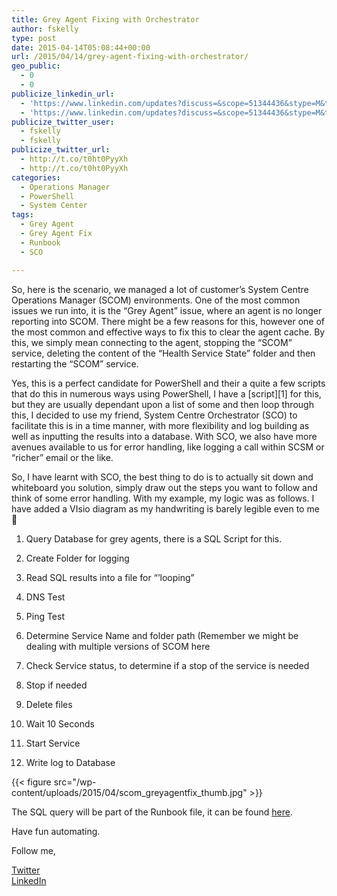 ```yaml
---
title: Grey Agent Fixing with Orchestrator
author: fskelly
type: post
date: 2015-04-14T05:08:44+00:00
url: /2015/04/14/grey-agent-fixing-with-orchestrator/
geo_public:
  - 0
  - 0
publicize_linkedin_url:
  - 'https://www.linkedin.com/updates?discuss=&scope=51344436&stype=M&topic=5993610494395641856&type=U&a=dY4B'
  - 'https://www.linkedin.com/updates?discuss=&scope=51344436&stype=M&topic=5993610494395641856&type=U&a=dY4B'
publicize_twitter_user:
  - fskelly
  - fskelly
publicize_twitter_url:
  - http://t.co/t0ht0PyyXh
  - http://t.co/t0ht0PyyXh
categories:
  - Operations Manager
  - PowerShell
  - System Center
tags:
  - Grey Agent
  - Grey Agent Fix
  - Runbook
  - SCO

---
```

So, here is the scenario, we managed a lot of customer’s System Centre Operations Manager (SCOM) environments. One of the most common issues we run into, it is the “Grey Agent” issue, where an agent is no longer reporting into SCOM. There might be a few reasons for this, however one of the most common and effective ways to fix this to clear the agent cache. By this, we simply mean connecting to the agent, stopping the “SCOM” service, deleting the content of the “Health Service State” folder and then restarting the “SCOM” service.

<!-- TODO Fix script URL Link -->
Yes, this is a perfect candidate for PowerShell and their a quite a few scripts that do this in numerous ways using PowerShell, I have a [script][1] for this, but they are usually dependant upon a list of some and then loop through this, I decided to use my friend, System Centre Orchestrator (SCO) to facilitate this is in a time manner, with more flexibility and log building as well as inputting the results into a database. With SCO, we also have more avenues available to us for error handling, like logging a call within SCSM or “richer” email or the like.

So, I have learnt with SCO, the best thing to do is to actually sit down and whiteboard you solution, simply draw out the steps you want to follow and think of some error handling. With my example, my logic was as follows. I have added a VIsio diagram as my handwriting is barely legible even to me 🙂

1. Query Database for grey agents, there is a SQL Script for this.

2. Create Folder for logging

3. Read SQL results into a file for “’looping”

4. DNS Test

5. Ping Test

6. Determine Service Name and folder path (Remember we might be dealing with multiple versions of SCOM here

7. Check Service status, to determine if a stop of the service is needed

8. Stop if needed

9. Delete files

10. Wait 10 Seconds

11. Start Service

12. Write log to Database

{{< figure src="/wp-content/uploads/2015/04/scom_greyagentfix_thumb.jpg" >}}

<!-- TODO Fix Runbook URL Link -->
The SQL query will be part of the Runbook file, it can be found [here](/externalFiles/2015/04/14/scom_greyagentfix.ois_export).

Have fun automating.

Follow me,

[Twitter](https://www.twitter.com/fskelly)  
[LinkedIn](https://linkedin.com/in/fletcherkelly)
